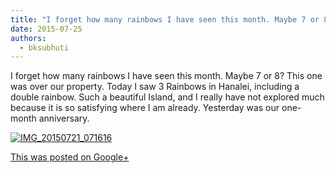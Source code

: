 ```yaml
---
title: "I forget how many rainbows I have seen this month. Maybe 7 or 8? This one was over our property. Today..."
date: 2015-07-25
authors: 
  - bksubhuti
---
```


I forget how many rainbows I have seen this month. Maybe 7 or 8? This one was over our property. Today I saw 3 Rainbows in Hanalei, including a double rainbow. Such a beautiful Island, and I really have not explored much because it is so satisfying where I am already. Yesterday was our one-month anniversary.

[![IMG_20150721_071616](/images/IMG_20150721_071616.webp)](/images/2015/08/IMG_20150721_071616.webp)

[This was posted on Google+](https://plus.google.com/+BhikkhuSubhuti/posts/U6cHhu3V77P)